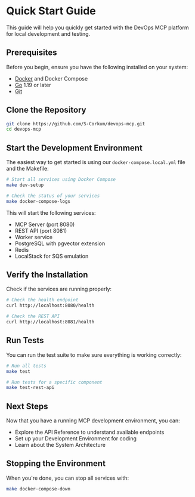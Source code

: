 # Quick Start Guide

This guide will help you quickly get started with the DevOps MCP platform for local development and testing.

## Prerequisites

Before you begin, ensure you have the following installed on your system:

- [Docker](https://www.docker.com/get-started) and Docker Compose
- [Go](https://golang.org/doc/install) 1.19 or later
- [Git](https://git-scm.com/downloads)

## Clone the Repository

```bash
git clone https://github.com/S-Corkum/devops-mcp.git
cd devops-mcp
```

## Start the Development Environment

The easiest way to get started is using our `docker-compose.local.yml` file and the Makefile:

```bash
# Start all services using Docker Compose
make dev-setup

# Check the status of your services
make docker-compose-logs
```

This will start the following services:
- MCP Server (port 8080)
- REST API (port 8081)
- Worker service
- PostgreSQL with pgvector extension
- Redis
- LocalStack for SQS emulation

## Verify the Installation

Check if the services are running properly:

```bash
# Check the health endpoint
curl http://localhost:8080/health

# Check the REST API
curl http://localhost:8081/health
```

## Run Tests

You can run the test suite to make sure everything is working correctly:

```bash
# Run all tests
make test

# Run tests for a specific component
make test-rest-api
```

## Next Steps

Now that you have a running MCP development environment, you can:

- Explore the API Reference to understand available endpoints
- Set up your Development Environment for coding
- Learn about the System Architecture

## Stopping the Environment

When you're done, you can stop all services with:

```bash
make docker-compose-down
```
